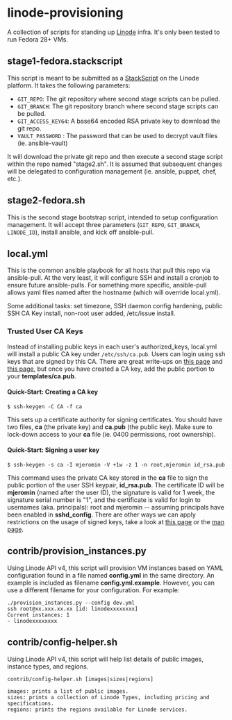 # linode-provisioning
A collection of scripts for standing up [Linode](https://www.linode.com/) infra. It's only been tested to run Fedora 28+ VMs.

## stage1-fedora.stackscript
This script is meant to be submitted as a [StackScript](https://www.linode.com/stackscripts) on the Linode platform. It takes the following parameters:
* `GIT_REPO`: The git repository where second stage scripts can be pulled.
* `GIT_BRANCH`: The git repository branch where second stage scripts can be pulled.
* `GIT_ACCESS_KEY64`: A base64 encoded RSA private key to download the git repo.
* `VAULT_PASSWORD` : The password that can be used to decrypt vault files (ie. ansible-vault)

It will download the private git repo and then execute a second stage script within the repo named "stage2.sh".  It is assumed that subsequent changes will be delegated to configuration management (ie. ansible, puppet, chef, etc.).

## stage2-fedora.sh
This is the second stage bootstrap script, intended to setup configuration management. It will accept three parameters (`GIT_REPO`, `GIT_BRANCH`, `LINODE_ID`), install ansible, and kick off ansible-pull. 

## local.yml
This is the common ansible playbook for all hosts that pull this repo via ansible-pull. At the very least, it will configure SSH and install a cronjob to ensure future ansible-pulls. For something more specific, ansible-pull allows yaml files named after the hostname (which will override local.yml).

Some additional tasks: set timezone, SSH daemon config hardening, public SSH CA Key install, non-root user added, /etc/issue install.

### Trusted User CA Keys
Instead of installing public keys in each user's authorized_keys, local.yml will install a public CA key under `/etc/ssh/ca.pub`. Users can login using ssh keys that are signed by this CA. There are great write-ups on [this page](https://code.fb.com/security/scalable-and-secure-access-with-ssh/) and [this page](https://medium.com/uber-security-privacy/introducing-the-uber-ssh-certificate-authority-4f840839c5cc), but once you have created a CA key, add the public portion to your **templates/ca.pub**.

#### Quick-Start: Creating a CA key
```
$ ssh-keygen -C CA -f ca
```
This sets up a certificate authority for signing certificates. You should have
two files, **ca** (the private key) and **ca.pub** (the public key). Make sure
to lock-down access to your **ca** file (ie. 0400 permissions, root ownership). 

#### Quick-Start: Signing a user key
```
$ ssh-keygen -s ca -I mjeromin -V +1w -z 1 -n root,mjeromin id_rsa.pub
```
This command uses the private CA key stored in the **ca** file to sign the public portion of the user SSH keypair, **id_rsa.pub**. The certificate ID will be **mjeromin** (named after the user ID), the signature is valid for 1 week, the signature serial number is "1", and the certificate is valid for login to usernames (aka. principals): root and mjeromin -- assuming principals have been enabled in **sshd_config**. There are other ways we can apply restrictions on the usage of signed keys, take a look at [this page](https://code.fb.com/security/scalable-and-secure-access-with-ssh/) or the [man page](https://www.freebsd.org/cgi/man.cgi?query=ssh-keygen&sektion=1&manpath=OpenBSD). 

## contrib/provision_instances.py
Using Linode API v4, this script will provision VM instances based on YAML configuration found in a file named **config.yml** in the same directory. An example is included as filename **config.yml.example**. However, you can use a different filename for your configuration. For example:
```
./provision_instances.py --config dev.yml
ssh root@xx.xxx.xx.xx [id: linodexxxxxxxx]
Current instances: 1
- linodexxxxxxxx
```

## contrib/config-helper.sh
Using Linode API v4, this script will help list details of public images, instance types, and regions.
```
contrib/config-helper.sh [images|sizes|regions]

images: prints a list of public images.
sizes: prints a collection of Linode Types, including pricing and specifications.
regions: prints the regions available for Linode services.
```
